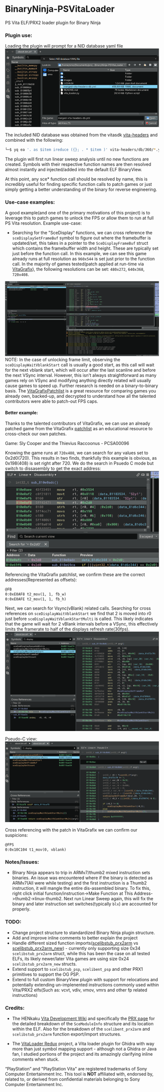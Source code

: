# BinaryNinja-PSVitaLoader
PS Vita ELF/PRX2 loader plugin for Binary Ninja


### Plugin use:

Loading the plugin will prompt for a NID database yaml file
![Selecting NID DB](/images/nid-db-select.png)

The included NID database was obtained from the vitasdk [vita-headers](https://github.com/vitasdk/vita-headers) and combined with the following:
```bash
└─$ yq ea '. as $item ireduce ({}; . * $item )' vita-headers/db/360/*.yml > merged-vita-headers-db.yml
```

The plugin will first run linear sweep analysis until no new functions are created. Symbols with their respective function names are then resolved almost instantly and injected/added into the default ELF BinaryView. 


At this point, any sce* function call should be resolved by name, this is incredibly useful for finding specific function calls to patch games or just simply getting a better understanding of the binary for reverse engineering.

### Use-case examples:
A good example(and one of the primary motivations of this project) is to leverage this to patch games to unlock the FPS or allow them to run at full PS Vita resolution. 
Example use-case:
- Searching for the "SceDisplay" functions, we can cross reference the `sceDisplaySetFrameBuf` symbol to figure out where the framebuffer is updated/set, this takes in a pointer to the `SceDisplayFrameBuf` struct which contains the framebuffer width and height. These are typically set just before the function call. In this example, we can see this game already runs at full resolution as `960x544` is set just prior to the function call. In the majority of games tested(patch applied at run-time via [VitaGrafix](https://github.com/Electry/VitaGrafix)), the following resolutions can be set: `480x272`, `640x368`, `720x408`. 

![example](/images/example.png)
NOTE: In the case of unlocking frame limit, observing the `sceDisplayWaitVblankStart` call is usually a good start, as this call will wait for the next vblank start, which will occur after the last scanline and before the next VSync interval. However, this isn't always straightforward as many games rely on VSync and modifying anything directly related will usually cause games to speed up. Further research is needed on a binary-to-binary basis. The [VitaGrafixPatchlist](https://github.com/Electry/VitaGrafixPatchlist/blob/master/patchlist.txt) is a great resource for comparing games you already own, backed-up, and decrypted to understand how all the talented contributors were able to patch-out FPS caps. 



#### Better example:
Thanks to the talented contributors of VitaGrafix, we can use an already patched game from the VitaGrafix [patchlist](https://github.com/Electry/VitaGrafixPatchlist/blob/master/patchlist.txt) as an educational resource to cross-check our own patches.

Game: Sly Cooper and the Thievius Raccoonus - PCSA00096

Knowing the game runs at `720x408`, we can search for any values set to 0x2d0(720). This results in two finds, thankfully this example is obvious, as 0x198(408) is set right after 720. We do the search in Psuedo C mode but switch to dissasembly to get the exact address:
![Finding resolution in binary](/images/finding_res.png)


Referencing the VitaGrafix patchlist, we confirm these are the correct addresses(Represented as offsets):
```
@FB
0:0xE0AF8 t2_mov(1, 1, fb_w)
0:0xE0AFE t2_mov(1, 1, fb_h)
```


Next, we can search for Vsync(vBlank) related calls. Searching for cross references on `sceDisplayWaitVblankStart` we find that 2 is moved into r0 just before `sceDisplayWaitVblankStartMulti` is called. This likely indicates that the game will wait for 2 vBlank intervals before a VSync, this effectively limits the framerate to half of the displays refresh rate(30fps).
![Cross referencing vBlank calls](/images/vblank_cross_ref.png)

Pseudo-C view:
![Pseudo-C view](/images/pseudo_c_view.png)


Cross referencing with the patch in VitaGrafix we can confirm our suspicions:
```
@FPS
0:0x10C104 t1_mov(0, vblank)
```



### Notes/Issues:
- BInary Ninja appears to trip in ARMv7/thumb2 mixed instruction sets binaries. An issue was encountered where if the binary is detected as ARMv7(All were while testing) and the first instruction is a Thumb2 instruction, it will mangle the entire dis-assembled binary. To fix this, right click initial function/instruction->Make Function at This Address->thumb2->linux-thumb2. Next run Linear Sweep again, this will fix the binary and later instruction set switches(typically `blx`) are accounted for properly.


### TODO:
- Change project structure to standardized Binary Ninja plugin structure.
- Add and improve inline comments to better explain the project 
- Handle different sized function imports([scelibstub_prx2arm](https://wiki.henkaku.xyz/vita/PRX#Imports) vs [scelibstub_prx2arm_new](https://wiki.henkaku.xyz/vita/PRX#Imports)) - currently only supporting size 0x34 `scelibstub_prx2arm` struct, while this has been the case on all tested ELFs, its likely newer/later Vita games are using size 0x24  `scelibstub_prx2arm_new` structs.
- Extend support to `scelibstub_psp`, `scelibent_psp` and other PRX1 primitives to support the OG PSP.
- Extend to full custom BinaryView plugin with support for relocations and potentially extending un-implenented instructions commonly used within Vita/PRX2 elfs(Such as: vcvt, vdiv, vmov, vmrs and other fp related instructions)


### Credits:

- The HENkaku [Vita Development Wiki](https://wiki.henkaku.xyz/vita/Main_Page) and specifically the [PRX page](https://wiki.henkaku.xyz/vita/PRX) for the detailed breakdown of the `SceModuleInfo` structure and its location within the ELF. Also for the breakdown of the `scelibent_prx2arm` and `scelibstub_prx2arm` function export/import structures.

- The [VitaLoader Redux](https://github.com/CreepNT/VitaLoaderRedux) project, a Vita loader plugin for Ghidra with way more than just symbol mapping support - although not a Ghidra or Java fan, I studied portions of the project and its amazingly clarifying inline comments when stuck. 



“PlayStation” and "PlayStation Vita" are registered trademarks of Sony Computer Entertainment Inc. This tool is **NOT** affiliated with, endorsed by, related to, or derived from confidential materials belonging to Sony Computer Entertainment Inc.
